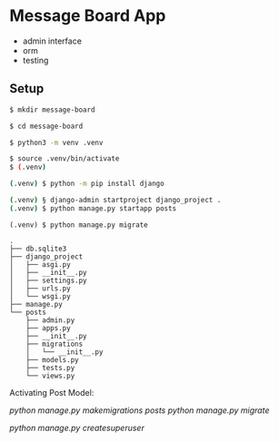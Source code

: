 # Message Board App

- admin interface
- orm
- testing

## Setup

```bash
$ mkdir message-board

$ cd message-board

$ python3 -m venv .venv

$ source .venv/bin/activate
$ (.venv)

(.venv) $ python -m pip install django

(.venv) § django-admin startproject django_project .
(.venv) $ python manage.py startapp posts
```

```shell
(.venv) $ python manage.py migrate
```

```shell
.
├── db.sqlite3
├── django_project
│   ├── asgi.py
│   ├── __init__.py
│   ├── settings.py
│   ├── urls.py
│   └── wsgi.py
├── manage.py
└── posts
    ├── admin.py
    ├── apps.py
    ├── __init__.py
    ├── migrations
    │   └── __init__.py
    ├── models.py
    ├── tests.py
    └── views.py
```


Activating Post Model:

*python manage.py makemigrations posts* 
*python manage.py migrate*


*python manage.py createsuperuser*